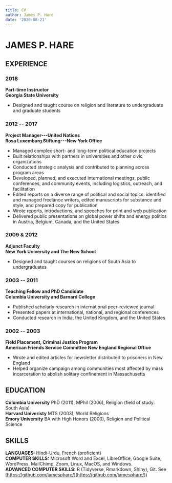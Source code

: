 ```yaml
---
title: CV
author: James P. Hare
date: '2020-08-21'
---
```


# JAMES P. HARE

## EXPERIENCE

### 2018
**Part-time Instructor**  
**Georgia State University**  
- Designed and taught course on religion and literature to undergraduate and graduate students

### 2012 -- 2017  
**Project Manager---United Nations**  
**Rosa Luxemburg Stiftung---New York Office**   
- Managed complex short- and long-term political education projects
- Built relationships with partners in universities and other civic organizations
- Conducted strategic analysis and contributed to planning across program areas
- Developed, planned, and executed international meetings, public conferences, and community events, including logistics, outreach, and facilitation
- Edited reports on a diverse range of political and social topics: identified and managed freelance writers, edited manuscripts for substance and style, and prepared copy for publication
- Wrote reports, introductions, and speeches for print and web publication
- Delivered public presentations on global power shifts and energy politics in Austria, Belgium, Canada, and the United States

### 2009 & 2012 
**Adjunct Faculty**  
**New York University and The New School**  
-   Designed and taught courses on religions of South Asia to undergraduates

### 2003 -- 2011  
**Teaching Fellow and PhD Candidate**  
**Columbia University and Barnard College**  
- Published scholarly research in international peer-reviewed journal
- Presented papers at international, national, and regional conferences
- Conducted research in India, the United Kingdom, and the United States

### 2002 -- 2003  
**Field Placement, Criminal Justice Program**  
**American Friends Service Committee New England Regional Office**  
- Wrote and edited articles for newsletter distributed to prisoners in New England
-   Helped organize campaign among communities most affected by mass incarceration to abolish solitary confinement in Massachusetts
  
  
## EDUCATION

**Columbia University** PhD (2011), MPhil (2006), Religion (field of study: South Asia)  
**Harvard Univeristy** MTS (2003), World Religions  
**Emory University** BA with High Honors (2000), Religion and Political Science

## SKILLS

**LANGUAGES:** Hindi-Urdu, French (proficient)  
**COMPUTER SKILLS:** Microsoft Word and Excel, LibreOffice, Google Suite, WordPress, MailChimp, Zoom, Linux, MacOS, and Windows.  
**ADVANCED COMPUTER SKILLS:** R (Tidyverse, Rmarkdown, Shiny), Git. See
[https://github.com/jamesphare/](https://github.com/jamesphare/))

